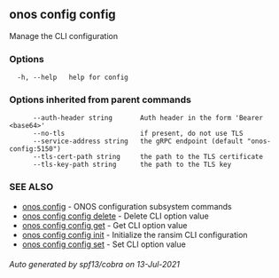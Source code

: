 ## onos config config

Manage the CLI configuration

### Options

```
  -h, --help   help for config
```

### Options inherited from parent commands

```
      --auth-header string       Auth header in the form 'Bearer <base64>'
      --no-tls                   if present, do not use TLS
      --service-address string   the gRPC endpoint (default "onos-config:5150")
      --tls-cert-path string     the path to the TLS certificate
      --tls-key-path string      the path to the TLS key
```

### SEE ALSO

* [onos config](onos_config.md)	 - ONOS configuration subsystem commands
* [onos config config delete](onos_config_config_delete.md)	 - Delete CLI option value
* [onos config config get](onos_config_config_get.md)	 - Get CLI option value
* [onos config config init](onos_config_config_init.md)	 - Initialize the ransim CLI configuration
* [onos config config set](onos_config_config_set.md)	 - Set CLI option value

###### Auto generated by spf13/cobra on 13-Jul-2021
